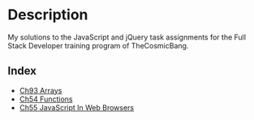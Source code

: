 # Description
My solutions to the JavaScript and jQuery task assignments for the Full Stack Developer training program of TheCosmicBang.

## Index
- [Ch93 Arrays](ch93-arrays/index.html)
- [Ch54 Functions](ch54-functions/index.html)
- [Ch55 JavaScript In Web Browsers](ch55-javascript-in-web-browsers/index.html)
